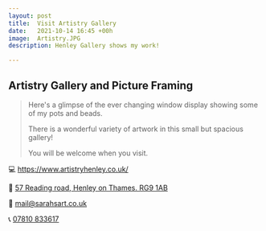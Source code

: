 ```yaml
---
layout: post
title:  Visit Artistry Gallery
date:   2021-10-14 16:45 +00h
image:  Artistry.JPG
description: Henley Gallery shows my work!

---
```


## Artistry Gallery and Picture Framing

>Here's a glimpse of the ever changing window display showing some of my pots and beads.
>
>There is a wonderful variety of artwork in this small but spacious gallery! 
>
>You will be welcome when you visit.

💻 <https://www.artistryhenley.co.uk/>

📍 [57 Reading road, Henley on Thames. RG9 1AB](https://goo.gl/maps/GDEiDQvdjhtmPr2s9)

📧 <mail@sarahsart.co.uk>

📞 [07810 833617](tel:+447810833617)
